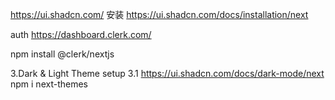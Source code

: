 https://ui.shadcn.com/
  安装
  https://ui.shadcn.com/docs/installation/next

auth
https://dashboard.clerk.com/

  npm install @clerk/nextjs

3.Dark & Light Theme setup
    3.1
      https://ui.shadcn.com/docs/dark-mode/next
    npm i next-themes